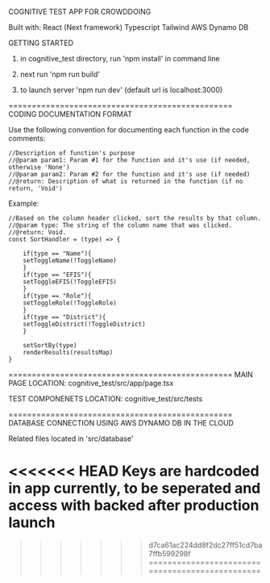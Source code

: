 COGNITIVE TEST APP FOR CROWDDOING

Built with:
 React (Next framework)
 Typescript
 Tailwind
 AWS Dynamo DB


GETTING STARTED


1. in cognitive_test directory, run 'npm install' in command line

2. next run 'npm run build'

3. to launch server 'npm run dev' (default url is localhost:3000)




================================================
CODING DOCUMENTATION FORMAT

Use the following convention for documenting each function in the code comments:

    //Description of function's purpose
    //@param param1: Param #1 for the function and it's use (if needed, otherwise 'None')
    //@param param2: Param #2 for the function and it's use (if needed)
    //@return: Description of what is returned in the function (if no return, 'Void')

Example:

    //Based on the column header clicked, sort the results by that column.
    //@param type: The string of the column name that was clicked.
    //@return: Void.
    const SortHandler = (type) => {
        
        if(type == "Name"){
        setToggleName(!ToggleName)
        }
        if(type == "EFIS"){
        setToggleEFIS(!ToggleEFIS)
        }
        if(type == "Role"){
        setToggleRole(!ToggleRole)
        }
        if(type == "District"){
        setToggleDistrict(!ToggleDistrict)
        }

        setSortBy(type)
        renderResults(resultsMap)
    }
================================================
MAIN PAGE LOCATION:
cognitive_test/src/app/page.tsx

TEST COMPONENETS LOCATION:
cognitive_test/src/tests

================================================
DATABASE CONNECTION USING AWS DYNAMO DB IN THE CLOUD

Related files located in 'src/database'

<<<<<<< HEAD
Keys are hardcoded in app currently, to be seperated and access with backed after production launch
=======
>>>>>>> d7ca61ac224dd8f2dc27ff51cd7ba7ffb599298f
================================================
